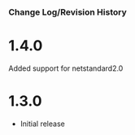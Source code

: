 ### Change Log/Revision History

1.4.0
=====
Added support for netstandard2.0

1.3.0
=====
- Initial release

